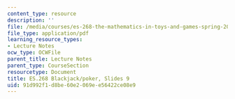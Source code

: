 ```yaml
---
content_type: resource
description: ''
file: /media/courses/es-268-the-mathematics-in-toys-and-games-spring-2010/91d992f1d8be60e2069ee56422ce08e9_MITES_268S10_ses9_slides.pdf
file_type: application/pdf
learning_resource_types:
- Lecture Notes
ocw_type: OCWFile
parent_title: Lecture Notes
parent_type: CourseSection
resourcetype: Document
title: ES.268 Blackjack/poker, Slides 9
uid: 91d992f1-d8be-60e2-069e-e56422ce08e9
---
```

